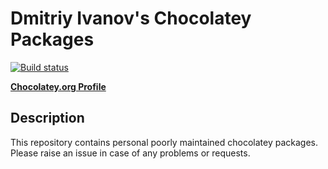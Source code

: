# Dmitriy Ivanov's Chocolatey Packages

[![Build status](https://ci.appveyor.com/api/projects/status/m7qy0fo9nqqrd7j7?svg=true)](https://ci.appveyor.com/project/d-k-ivanov/chocolatey-packages)

**[Chocolatey.org Profile](https://chocolatey.org/profiles/d-k-ivanov)**

## Description

This repository contains personal poorly maintained chocolatey packages.
Please raise an issue in case of any problems or requests.
